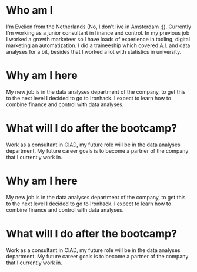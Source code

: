 # Who am I

I'm Evelien from the Netherlands (No, I don't live in Amsterdam ;)). 
Currently I'm working as a junior consultant in finance and control. 
In my previous job I worked a growth marketeer so I have loads of experience in tooling, digital marketing an automatization.
I did a traineeship which covered A.I. and data analyses for a bit, besides that I worked a lot with statistics in university. 

# Why am I here

My new job is in the data analyses department of the company, to get this to the next level I decided to go to Ironhack. 
I expect to learn how to combine finance and control with data analyses. 

# What will I do after the bootcamp?

Work as a consultant in CIAD, my future role will be in the data analyses department. 
My future career goals is to become a partner of the company that I currently work in.

# Why am I here

My new job is in the data analyses department of the company, to get this to the next level I decided to go to Ironhack. 
I expect to learn how to combine finance and control with data analyses. 

# What will I do after the bootcamp?

Work as a consultant in CIAD, my future role will be in the data analyses department. 
My future career goals is to become a partner of the company that I currently work in.
